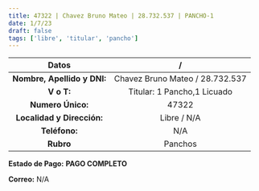 ```yaml
---
title: 47322 | Chavez Bruno Mateo | 28.732.537 | PANCHO-1
date: 1/7/23
draft: false
tags: ['libre', 'titular', 'pancho']
---
```


|          **Datos**          |                /                |
|:---------------------------:|:-------------------------------:|
| **Nombre, Apellido y DNI:** | Chavez Bruno Mateo / 28.732.537 |
|          **V o T:**         |   Titular: 1 Pancho,1  Licuado  |
|      **Numero Único:**      |              47322              |
|  **Localidad y Dirección:** |           Libre / N/A           |
|        **Teléfono:**        |               N/A               |
|          **Rubro**          |             Panchos             |

**Estado de Pago:** **PAGO COMPLETO**

**Correo:** N/A
